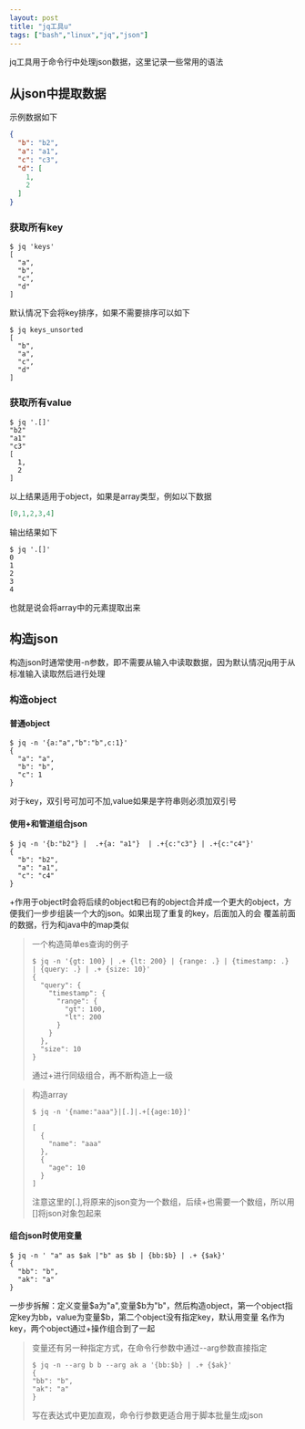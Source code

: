 ```yaml
---
layout: post
title: "jq工具u"
tags: ["bash","linux","jq","json"]
---
```


jq工具用于命令行中处理json数据，这里记录一些常用的语法

## 从json中提取数据

示例数据如下
```json
{
  "b": "b2",
  "a": "a1",
  "c": "c3",
  "d": [
    1,
    2
  ]
}
```

### 获取所有key
```shell
$ jq 'keys'
[
  "a",
  "b",
  "c",
  "d"
]
```
默认情况下会将key排序，如果不需要排序可以如下
```shell
$ jq keys_unsorted
[
  "b",
  "a",
  "c",
  "d"
]
```

### 获取所有value
```shell
$ jq '.[]'
"b2"
"a1"
"c3"
[
  1,
  2
]
```
以上结果适用于object，如果是array类型，例如以下数据
```json
[0,1,2,3,4]
```
输出结果如下
```shell
$ jq '.[]'
0
1
2
3
4
```
也就是说会将array中的元素提取出来


## 构造json

构造json时通常使用-n参数，即不需要从输入中读取数据，因为默认情况jq用于从标准输入读取然后进行处理

### 构造object

#### 普通object
```shell
$ jq -n '{a:"a","b":"b",c:1}'
{
  "a": "a",
  "b": "b",
  "c": 1
}
```
对于key，双引号可加可不加,value如果是字符串则必须加双引号

#### 使用+和管道组合json
```shell
$ jq -n '{b:"b2"} |  .+{a: "a1"}  | .+{c:"c3"} | .+{c:"c4"}'
{
  "b": "b2",
  "a": "a1",
  "c": "c4"
}
```
+作用于object时会将后续的object和已有的object合并成一个更大的object，方便我们一步步组装一个大的json。如果出现了重复的key，后面加入的会
覆盖前面的数据，行为和java中的map类似

> 一个构造简单es查询的例子
> ```shell
> $ jq -n '{gt: 100} | .+ {lt: 200} | {range: .} | {timestamp: .} | {query: .} | .+ {size: 10}'
> {
>   "query": {
>     "timestamp": {
>       "range": {
>         "gt": 100,
>         "lt": 200
>       }
>     }
>   },
>   "size": 10
> }
> ```
> 通过+进行同级组合，再不断构造上一级

> 构造array
> ```shell
> $ jq -n '{name:"aaa"}|[.]|.+[{age:10}]'
> 
> [
>   {
>     "name": "aaa"
>   },
>   {
>     "age": 10
>   }
> ]
> ```
> 注意这里的[.],将原来的json变为一个数组，后续+也需要一个数组，所以用[]将json对象包起来


#### 组合json时使用变量
```shell
$ jq -n ' "a" as $ak |"b" as $b | {bb:$b} | .+ {$ak}' 
{
  "bb": "b",
  "ak": "a"
}
```
一步步拆解：定义变量$a为"a",变量$b为"b"，然后构造object，第一个object指定key为bb，value为变量$b，第二个object没有指定key，默认用变量
名作为key，两个object通过+操作组合到了一起

> 变量还有另一种指定方式，在命令行参数中通过--arg参数直接指定
> ```shell
> $ jq -n --arg b b --arg ak a '{bb:$b} | .+ {$ak}'
> {
> "bb": "b",
> "ak": "a"
> }
> ```
> 写在表达式中更加直观，命令行参数更适合用于脚本批量生成json

